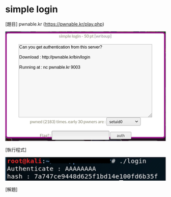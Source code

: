 # simple login

[題目] pwnable.kr (https://pwnable.kr/play.php)

![image](https://github.com/PenguinBear-cyber/The-Attack-and-Defense-of-Computer/blob/main/Practice/LAB4/image/simple%20login_topic.jpg)

[執行程式]

![image](https://github.com/PenguinBear-cyber/The-Attack-and-Defense-of-Computer/blob/main/Practice/LAB4/image/simple%20login_excute.jpg)

[解題]

